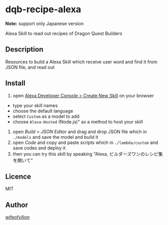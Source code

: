 # dqb-recipe-alexa

**Note:** support only Japanese version

Alexa Skill to read out recipes of Dragon Quest Builders

## Description

Resources to build a Alexa Skill which receive user word and find it from JSON file, and read out

## Install

1. open [Alexa Developer Console > Create New Skill](https://developer.amazon.com/alexa/console/ask/create-new-skill) on your browser
  - type your skill names
  - choose the default language
  - select `Custom` as a model to add
  - choose `Alexa-Hosted` (Node.js)" as a method to host your skill
1. open *Build* > *JSON Editor* and drag and drop JSON file which in `./models` and save the model and build it
1. open *Code* and copy and paste scripts which in `./lambda/custom` and save codes and deploy it
1. then you can try this skill by speaking "Alexa, ビルダーズワンのレシピ集を開いて"

## Licence

MIT

## Author

[wifeofvillon](https://github.com/wifeofvillon)

